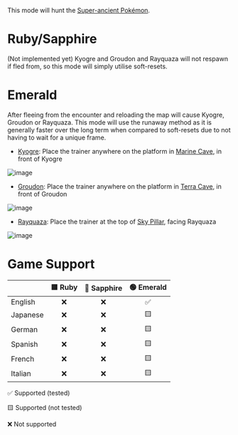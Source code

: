 
This mode will hunt the [Super-ancient Pokémon](https://bulbapedia.bulbagarden.net/wiki/List_of_in-game_event_Pok%C3%A9mon_(Emerald)#Super-ancient_Pok.C3.A9mon). 

# Ruby/Sapphire
(Not implemented yet) Kyogre and Groudon and Rayquaza will not respawn if fled from, so this mode will simply utilise soft-resets.

# Emerald
After fleeing from the encounter and reloading the map will cause Kyogre, Groudon or Rayquaza. This mode will use the runaway method as it is generally faster over the long term when compared to soft-resets due to not having to wait for a unique frame.

- [Kyogre](https://bulbapedia.bulbagarden.net/wiki/Kyogre_(Pok%C3%A9mon)): Place the trainer anywhere on the platform in [Marine Cave](https://bulbapedia.bulbagarden.net/wiki/Marine_Cave), in front of Kyogre

![image](https://github.com/40Cakes/pokebot-gen3/assets/16377135/919ac5da-2415-4134-99ba-aaac41f9faea)

- [Groudon](https://bulbapedia.bulbagarden.net/wiki/Groudon_(Pok%C3%A9mon)): Place the trainer anywhere on the platform in [Terra Cave](https://bulbapedia.bulbagarden.net/wiki/Terra_Cave), in front of Groudon

![image](https://github.com/40Cakes/pokebot-gen3/assets/16377135/8d1f214c-a038-4fb7-96d9-2e5bcb06b576)

- [Rayquaza](https://bulbapedia.bulbagarden.net/wiki/Rayquaza_(Pok%C3%A9mon)): Place the trainer at the top of [Sky Pillar](https://bulbapedia.bulbagarden.net/wiki/Sky_Pillar), facing Rayquaza

![image](https://github.com/40Cakes/pokebot-gen3/assets/16377135/648ab21a-363e-44b2-a24c-10c41adb3424)

# Game Support
|          | 🟥 Ruby | 🔷 Sapphire | 🟢 Emerald |
|:---------|:-------:|:-----------:|:----------:|
| English  |    ❌    |      ❌      |     ✅      |
| Japanese |  ❌   |    ❌     |    🟨    |
| German   |  ❌   |    ❌     |    🟨    |
| Spanish  |  ❌   |    ❌     |    🟨    |
| French   |  ❌   |    ❌     |    🟨    |
| Italian  |  ❌   |    ❌     |    🟨    |

✅ Supported (tested)

🟨 Supported (not tested)

❌ Not supported